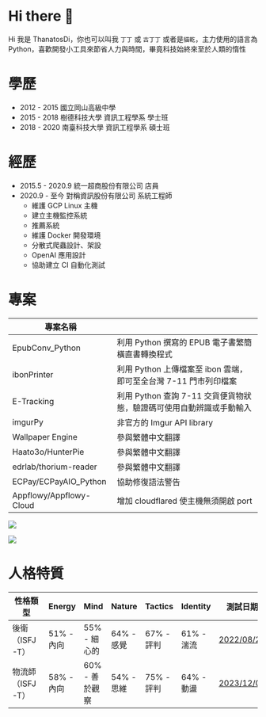 # Hi there 👋
Hi 我是 ThanatosDi，你也可以叫我 `丁丁` 或 `古丁丁` 或者是`貓乾`，主力使用的語言為 Python，喜歡開發小工具來節省人力與時間，畢竟科技始終來至於人類的惰性


# 學歷
 - 2012 - 2015 國立岡山高級中學
 - 2015 - 2018 樹德科技大學 資訊工程學系 學士班
 - 2018 - 2020 南臺科技大學 資訊工程學系 碩士班
 
 # 經歷
 - 2015.5 - 2020.9 統一超商股份有限公司 店員
 - 2020.9 - 至今 對稱資訊股份有限公司 系統工程師
   - 維護 GCP Linux 主機
   - 建立主機監控系統
   - 推薦系統
   - 維護 Docker 開發環境
   - 分散式爬蟲設計、架設
   - OpenAI 應用設計
   - 協助建立 CI 自動化測試

# 專案
|專案名稱|   |
|---|---|
|EpubConv_Python|利用 Python 撰寫的 EPUB 電子書繁簡橫直書轉換程式|
|ibonPrinter|利用 Python 上傳檔案至 ibon 雲端，即可至全台灣 7-11 門市列印檔案|
|E-Tracking|利用 Python 查詢 7-11 交貨便貨物狀態，驗證碼可使用自動辨識或手動輸入|
|imgurPy|非官方的 Imgur API library|
|Wallpaper Engine|參與繁體中文翻譯|
|Haato3o/HunterPie|參與繁體中文翻譯|
|edrlab/thorium-reader|參與繁體中文翻譯|
|ECPay/ECPayAIO_Python|協助修復語法警告|
|Appflowy/Appflowy-Cloud|增加 cloudflared 使主機無須開啟 port|


 
![](https://github-readme-stats2-blond.vercel.app/api?username=ThanatosDi&bg_color=30,e96443,904e95&title_color=fff&text_color=fff&show_icons=true&count_private=true)

![](https://github-readme-stats.vercel.app/api/top-langs/?username=ThanatosDi&layout=compact&bg_color=30,e96443,904e95&title_color=fff&text_color=fff)

# 人格特質
|性格類型|Energy|Mind|Nature|Tactics|Identity|測試日期|
|---|---|---|---|---|---|---|
|後衛（ISFJ-T）|51% - 內向|55% - 細心的|64% - 感覺|67% - 評判|61% - 湍流|[2022/08/24](https://www.16personalities.com/profiles/69f5aad3a1fea)|
|物流師（ISFJ-T）|58% - 內向|60% - 善於觀察|54% - 思維|75% - 評判|64% - 動盪|[2023/12/03](https://www.16personalities.com/profiles/69f5aad3a1fea)|
<!--
**ThanatosDi/ThanatosDi** is a ✨ _special_ ✨ repository because its `README.md` (this file) appears on your GitHub profile.

Here are some ideas to get you started:

- 🔭 I’m currently working on ...
- 🌱 I’m currently learning ...
- 👯 I’m looking to collaborate on ...
- 🤔 I’m looking for help with ...
- 💬 Ask me about ...
- 📫 How to reach me: ...
- 😄 Pronouns: ...
- ⚡ Fun fact: ...
-->
